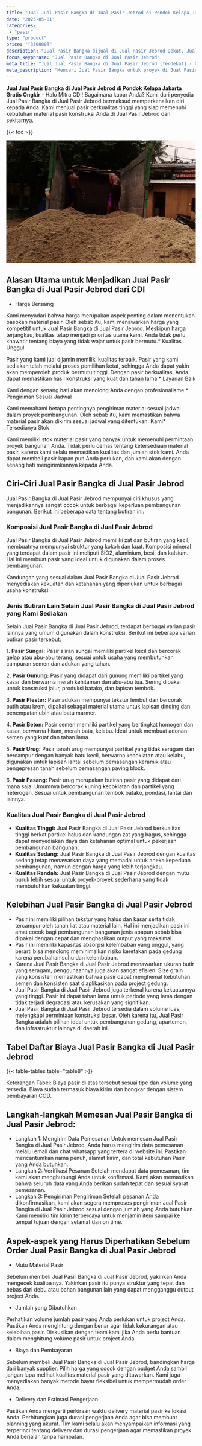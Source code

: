 ```yaml
---
title: "Jual Jual Pasir Bangka di Jual Pasir Jebrod di Pondok Kelapa Jakarta Gratis Ongkir"
date: "2023-05-01"
categories:
 - "pasir"
type: "product"
price: "[330000]"
description: "Jual Pasir Bangka dijual di Jual Pasir Jebrod Dekat. Jual Pasir Bangka ini sering dipakai dalam proyek konstruksi sebagai bahan campuran yang terpilih dan halus. Silakan hubungi kami untuk informasi lebih lanjut."
focus_keyphrase: "Jual Pasir Bangka di Jual Pasir Jebrod"
meta_title: "Jual Jual Pasir Bangka di Jual Pasir Jebrod [Terdekat] - CDI"
meta_description: "Mencari Jual Pasir Bangka untuk proyek di Jual Pasir Jebrod? Kami menyediakan Jual Pasir Bangka berkualitas untuk bahan campuran. Dapatkan penawaran terbaik sekarang."
---
```


**Jual Jual Pasir Bangka di Jual Pasir Jebrod di Pondok Kelapa Jakarta Gratis Ongkir** - Halo Mitra CDI! Bagaimana kabar Anda? Kami dari penyedia Jual Pasir Bangka di Jual Pasir Jebrod bermaksud memperkenalkan diri kepada Anda. Kami menjual pasir berkualitas tinggi yang siap memenuhi kebutuhan material pasir konstruksi Anda di Jual Pasir Jebrod dan sekitarnya.

{{< toc >}}

![Jual Jual Pasir Bangka di Jual Pasir Jebrod di Pondok Kelapa Jakarta Gratis Ongkir](/images/pasir/pasir-bangunan-43.jpg)

## Alasan Utama untuk Menjadikan Jual Pasir Bangka di Jual Pasir Jebrod dari CDI

*   Harga Bersaing

Kami menyadari bahwa harga merupakan aspek penting dalam menentukan pasokan material pasir. Oleh sebab itu, kami menawarkan harga yang kompetitif untuk Jual Pasir Bangka di Jual Pasir Jebrod. Meskipun harga terjangkau, kualitas tetap menjadi prioritas utama kami. Anda tidak perlu khawatir tentang biaya yang tidak wajar untuk pasir bermutu.*   Kualitas Unggul

Pasir yang kami jual dijamin memiliki kualitas terbaik. Pasir yang kami sediakan telah melalui proses pemilihan ketat, sehingga Anda dapat yakin akan memperoleh produk bermutu tinggi. Dengan pasir berkualitas, Anda dapat memastikan hasil konstruksi yang kuat dan tahan lama.*   Layanan Baik

Kami dengan senang hati akan menolong Anda dengan profesionalisme.*   Pengiriman Sesuai Jadwal

Kami memahami betapa pentingnya pengiriman material sesuai jadwal dalam proyek pembangunan. Oleh sebab itu, kami memastikan bahwa material pasir akan dikirim sesuai jadwal yang ditentukan. Kami*   Tersedianya Stok

Kami memiliki stok material pasir yang banyak untuk memenuhi permintaan proyek bangunan Anda. Tidak perlu cemas tentang ketersediaan material pasir, karena kami selalu memastikan kualitas dan jumlah stok kami. Anda dapat membeli pasir kapan pun Anda perlukan, dan kami akan dengan senang hati mengirimkannya kepada Anda. 

## Ciri-Ciri Jual Pasir Bangka di Jual Pasir Jebrod

Jual Pasir Bangka di Jual Pasir Jebrod mempunyai ciri khusus yang menjadikannya sangat cocok untuk berbagai keperluan pembangunan bangunan. Berikut ini beberapa data tentang butiran ini:

### Komposisi Jual Pasir Bangka di Jual Pasir Jebrod

Jual Pasir Bangka di Jual Pasir Jebrod memiliki zat dan butiran yang kecil, membuatnya mempunyai struktur yang kokoh dan kuat. Komposisi mineral yang terdapat dalam pasir ini meliputi SiO2, aluminium, besi, dan kalsium. Hal ini membuat pasir yang ideal untuk digunakan dalam proses pembangunan.

Kandungan yang sesuai dalam Jual Pasir Bangka di Jual Pasir Jebrod menyediakan kekuatan dan ketahanan yang diperlukan untuk berbagai usaha konstruksi.

### Jenis Butiran Lain Selain Jual Pasir Bangka di Jual Pasir Jebrod yang Kami Sediakan

Selain Jual Pasir Bangka di Jual Pasir Jebrod, terdapat berbagai varian pasir lainnya yang umum digunakan dalam konstruksi. Berikut ini beberapa varian butiran pasir tersebut:

1\.  **Pasir Sungai:** Pasir aliran sungai memiliki partikel kecil dan bercorak gelap atau abu-abu terang, sesuai untuk usaha yang membutuhkan campuran semen dan adukan yang tahan.

2\.  **Pasir Gunung:** Pasir yang didapat dari gunung memiliki partikel yang kasar dan berwarna merah kehitaman dan abu-abu tua. Sering dipakai untuk konstruksi jalur, produksi batako, dan lapisan tembok.

3\.  **Pasir Plester:** Pasir adukan mempunyai tekstur lembut dan bercorak putih atau krem, dipakai sebagai material utama untuk lapisan dinding dan penempatan ubin atau batu marmer.

4\.  **Pasir Beton:** Pasir semen memiliki partikel yang bertingkat homogen dan kasar, berwarna hitam, merah bata, kelabu. Ideal untuk membuat adonan semen yang kuat dan tahan lama.

5\.  **Pasir Urug:** Pasir tanah urug mempunyai partikel yang tidak seragam dan bercampur dengan banyak batu kecil, berwarna kecoklatan atau kelabu, digunakan untuk lapisan lantai sebelum pemasangan keramik atau pengepresan tanah sebelum pemasangan paving block.

6\.  **Pasir Pasang:** Pasir urug merupakan butiran pasir yang didapat dari mana saja. Umumnya bercorak kuning kecoklatan dan partikel yang heterogen. Sesuai untuk pembangunan tembok batako, pondasi, lantai dan lainnya.

### Kualitas Jual Pasir Bangka di Jual Pasir Jebrod

*   **Kualitas Tinggi:** Jual Pasir Bangka di Jual Pasir Jebrod berkualitas tinggi berkat partikel halus dan kandungan zat yang bagus, sehingga dapat menyediakan daya dan ketahanan optimal untuk pekerjaan pembangunan bangunan.
*   **Kualitas Sedang:** Jual Pasir Bangka di Jual Pasir Jebrod dengan kualitas sedang tetap menawarkan daya yang memadai untuk aneka keperluan pembangunan, namun dengan harga yang lebih terjangkau.
*   **Kualitas Rendah:** Jual Pasir Bangka di Jual Pasir Jebrod dengan mutu buruk lebih sesuai untuk proyek-proyek sederhana yang tidak membutuhkan kekuatan tinggi.

## Kelebihan Jual Pasir Bangka di Jual Pasir Jebrod

*   Pasir ini memiliki pilihan tekstur yang halus dan kasar serta tidak tercampur oleh tanah liat atau material lain. Hal ini menjadikan pasir ini amat cocok bagi pembangunan bangunan jenis apapun sebab bisa dipakai dengan cepat dan menghasilkan output yang maksimal.
*   Pasir ini memiliki kapasitas absorpsi kelembaban yang unggul, yang berarti bisa menolong meminimalkan risiko keretakan pada gedung karena perubahan suhu dan kelembaban.
*   Karena Jual Pasir Bangka di Jual Pasir Jebrod menawarkan ukuran butir yang seragam, penggunaannya juga akan sangat efisien. Size grain yang konsisten memastikan bahwa pasir dapat menghemat kebutuhan semen dan konsisten saat diaplikasikan pada project gedung.
*   Jual Pasir Bangka di Jual Pasir Jebrod juga terkenal karena kekuatannya yang tinggi. Pasir ini dapat tahan lama untuk periode yang lama dengan tidak terjadi degradasi atau kerusakan yang signifikan.
*   Jual Pasir Bangka di Jual Pasir Jebrod tersedia dalam volume luas, melengkapi permintaan konstruksi besar. Oleh karena itu, Jual Pasir Bangka adalah pilihan ideal untuk pembangunan gedung, apartemen, dan infrastruktur lainnya di daerah ini.

## Tabel Daftar Biaya Jual Pasir Bangka di Jual Pasir Jebrod

{{< table-tables table="table8" >}}

Keterangan Tabel: Biaya pasir di atas tersebut sesuai tipe dan volume yang tersedia. Biaya sudah termasuk biaya kirim dan bongkar dengan sistem pembayaran COD.

## Langkah-langkah Memesan Jual Pasir Bangka di Jual Pasir Jebrod:

*   Langkah 1: Mengirim Data Pemesanan
Untuk memesan Jual Pasir Bangka di Jual Pasir Jebrod, Anda harus mengirim data pemesanan melalui email dan chat whatsapp yang tertera di website ini. Pastikan mencantumkan nama penuh, alamat kirim, dan total kebutuhan Pasir yang Anda butuhkan.
*   Langkah 2: Verifikasi Pesanan
Setelah mendapat data pemesanan, tim kami akan menghubungi Anda untuk konfirmasi. Kami akan memastikan bahwa seluruh data yang Anda berikan sudah tepat dan sesuai syarat pemesanan.
*   Langkah 3: Pengiriman Pengiriman
Setelah pesanan Anda dikonfirmasikan, kami akan segera memproses pengiriman Jual Pasir Bangka di Jual Pasir Jebrod sesuai dengan jumlah yang Anda butuhkan. Kami memiliki tim kirim terpercaya untuk menjamin item sampai ke tempat tujuan dengan selamat dan on time.

## Aspek-aspek yang Harus Diperhatikan Sebelum Order Jual Pasir Bangka di Jual Pasir Jebrod

*   Mutu Material Pasir

Sebelum membeli Jual Pasir Bangka di Jual Pasir Jebrod, yakinkan Anda mengecek kualitasnya. Yakinkan pasir itu punya struktur yang tepat dan bebas dari debu atau bahan bangunan lain yang dapat mengganggu output project Anda.
*   Jumlah yang Dibutuhkan

Perhatikan volume jumlah pasir yang Anda perlukan untuk project Anda. Pastikan Anda menghitung dengan benar agar tidak kekurangan atau kelebihan pasir. Diskusikan dengan team kami jika Anda perlu bantuan dalam menghitung volume pasir untuk project Anda.
*   Biaya dan Pembayaran

Sebelum membeli Jual Pasir Bangka di Jual Pasir Jebrod, bandingkan harga dari banyak supplier. Pilih harga yang cocok dengan budget Anda sambil jangan lupa melihat kualitas material pasir yang ditawarkan. Kami juga menyediakan banyak metode bayar fleksibel untuk mempermudah order Anda.
*   Delivery dan Estimasi Pengerjaan

Pastikan Anda mengerti perkiraan waktu delivery material pasir ke lokasi Anda. Perhitungkan juga durasi pengerjaan Anda agar bisa membuat planning yang akurat. Tim kami selalu akan menyampaikan informasi yang terperinci tentang delivery dan durasi pengerjaan agar memastikan proyek Anda berjalan tanpa hambatan.